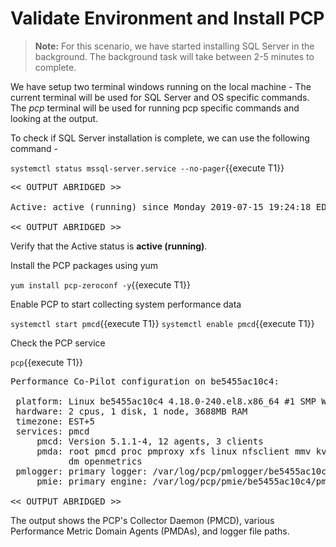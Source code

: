 # Validate Environment and Install PCP

>**Note:** For this scenario, we have started installing SQL Server in the background. The background task will take between 2-5 minutes to complete. 

We have setup two terminal windows running on the local machine - The current terminal will be used for SQL Server and OS specific commands. The *pcp* terminal will be used for running pcp specific commands and looking at the output.

To check if SQL Server installation is complete, we can use the following command -

`systemctl status mssql-server.service --no-pager`{{execute T1}}

<pre class="file">
<< OUTPUT ABRIDGED >>

Active: active (running) since Monday 2019-07-15 19:24:18 EDT; 3h 59min left

<< OUTPUT ABRIDGED >>
</pre>

Verify that the Active status is __active (running)__.

Install the PCP packages using yum 

`yum install pcp-zeroconf -y`{{execute T1}}

Enable PCP to start collecting system performance data 

`systemctl start pmcd`{{execute T1}}
`systemctl enable pmcd`{{execute T1}}

Check the PCP service  

`pcp`{{execute T1}}

<pre class="file">
Performance Co-Pilot configuration on be5455ac10c4:

 platform: Linux be5455ac10c4 4.18.0-240.el8.x86_64 #1 SMP Wed Sep 23 05:13:10 EDT 2020 x86_64
 hardware: 2 cpus, 1 disk, 1 node, 3688MB RAM
 timezone: EST+5
 services: pmcd
     pmcd: Version 5.1.1-4, 12 agents, 3 clients
     pmda: root pmcd proc pmproxy xfs linux nfsclient mmv kvm jbd2
           dm openmetrics
 pmlogger: primary logger: /var/log/pcp/pmlogger/be5455ac10c4/20210311.10.13
     pmie: primary engine: /var/log/pcp/pmie/be5455ac10c4/pmie.log

<< OUTPUT ABRIDGED >>
</pre>

The output shows the PCP's Collector Daemon (PMCD), various Performance Metric Domain Agents (PMDAs), and logger file paths. 
